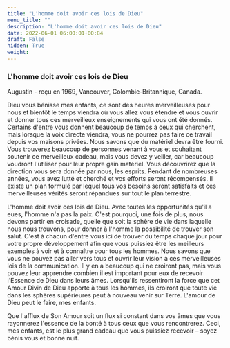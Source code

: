 ```yaml
---
title: "L'homme doit avoir ces lois de Dieu"
menu_title: ""
description: "L'homme doit avoir ces lois de Dieu"
date: 2022-06-01 06:00:01+00:84
draft: False
hidden: True
weight:
---
```

### L'homme doit avoir ces lois de Dieu

Augustin - reçu en 1969, Vancouver, Colombie-Britannique, Canada.

Dieu vous bénisse mes enfants, ce sont des heures merveilleuses pour nous et bientôt le temps viendra où vous allez vous étendre et vous ouvrir et donner tous ces merveilleux enseignements qui vous ont été donnés. Certains d'entre vous donnent beaucoup de temps à ceux qui cherchent, mais lorsque la voix directe viendra, vous ne pourrez pas faire ce travail depuis vos maisons privées. Nous savons que du matériel devra être fourni. Vous trouverez beaucoup de personnes venant à vous et souhaitant soutenir ce merveilleux cadeau, mais vous devez y veiller, car beaucoup voudront l'utiliser pour leur propre gain matériel. Vous découvrirez que la direction vous sera donnée par nous, les esprits. Pendant de nombreuses années, vous avez lutté et cherché et vos efforts seront récompensés. Il existe un plan formulé par lequel tous vos besoins seront satisfaits et ces merveilleuses vérités seront répandues sur tout le plan terrestre.

L'homme doit avoir ces lois de Dieu. Avec toutes les opportunités qu'il a eues, l'homme n'a pas la paix. C'est pourquoi, une fois de plus, nous devons partir en croisade, quelle que soit la sphère de vie dans laquelle nous nous trouvons, pour donner à l'homme la possibilité de trouver son salut. C'est à chacun d'entre vous ici de trouver du temps chaque jour pour votre propre développement afin que vous puissiez être les meilleurs exemples à voir et à connaître pour tous les hommes. Nous savons que vous ne pouvez pas aller vers tous et ouvrir leur vision à ces merveilleuses lois de la communication. Il y en a beaucoup qui ne croiront pas, mais vous pouvez leur apprendre combien il est important pour eux de recevoir l'Essence de Dieu dans leurs âmes. Lorsqu'ils ressentiront la force que cet Amour Divin de Dieu apporte à tous les hommes, ils croiront que toute vie dans les sphères supérieures peut à nouveau venir sur Terre. L'amour de Dieu peut le faire, mes enfants.

Que l'afflux de Son Amour soit un flux si constant dans vos âmes que vous rayonnerez l'essence de la bonté à tous ceux que vous rencontrerez. Ceci, mes enfants, est le plus grand cadeau que vous puissiez recevoir – soyez bénis vous et bonne nuit.
